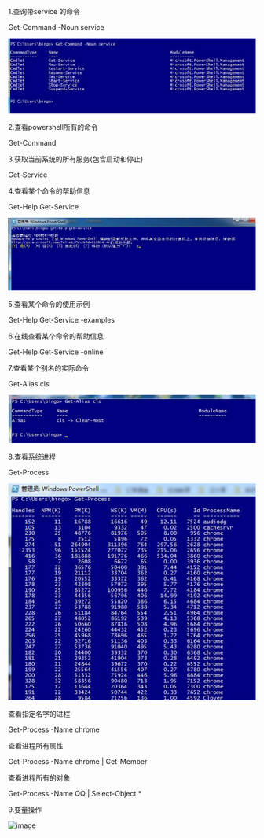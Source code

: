 1.查询带service 的命令

Get-Command -Noun service

![image](./static/get-command.jpg)

2.查看powershell所有的命令

Get-Command

3.获取当前系统的所有服务(包含启动和停止)

Get-Service

4.查看某个命令的帮助信息

Get-Help Get-Service

![image](./static/get-help.jpg)

5.查看某个命令的使用示例

Get-Help Get-Service -examples

6.在线查看某个命令的帮助信息

Get-Help Get-Service -online

7.查看某个别名的实际命令

Get-Alias cls

![image](./static/get-alias.jpg)

8.查看系统进程

Get-Process

![image](./static/get-process.jpg)

查看指定名字的进程

Get-Process -Name chrome

查看进程所有属性

Get-Process -Name chrome | Get-Member

查看进程所有的对象

Get-Process -Name QQ | Select-Object *

9.变量操作

![image](./static/get-methods.jpg)































